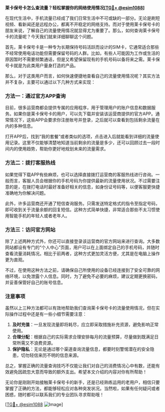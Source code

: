 **莱卡保号卡怎么查流量？轻松掌握你的网络使用情况[[TG💪+ @esim1088](https://t.me/s/esim1088)]**

在现代生活中，手机流量已经成了我们日常生活中不可或缺的一部分。无论是刷短视频、看新闻还是远程办公，都离不开稳定的网络支持。而对于使用莱卡保号卡的朋友来说，了解自己的流量使用情况就显得尤为重要了。那么，如何查询莱卡保号卡的流量呢？今天我们就来详细聊聊这个问题。

首先，莱卡保号卡是一种专为长期保持号码活跃而设计的SIM卡，它通常适合那些不经常使用电话功能但需要保留号码的人群。比如，有些人可能因为工作或生活的原因暂时不需要频繁通话，但是又希望保留现有的手机号码以备将来之需。莱卡保号卡就是为此类用户量身打造的产品。

那么，对于这类用户而言，如何快速便捷地查看自己的流量使用情况呢？其实方法并不复杂，主要可以通过以下几种方式来实现：

### 方法一：通过官方APP查询

目前，很多运营商都会提供专属的应用程序，用于管理用户的账户信息和数据服务。如果你是莱卡保号卡的用户，可以先下载并安装该运营商提供的官方APP。通常情况下，这些APP会要求你注册账号并登录，之后就可以查看到包括剩余流量在内的多种信息。

打开APP后，找到“我的套餐”或者类似的选项，点击进入后就能看到详细的流量使用记录。这里不仅能够清楚地知道当前剩余的流量是多少，还可以回顾过去一段时间内的使用趋势，帮助你更好地规划未来的流量需求。

### 方法二：拨打客服热线

如果觉得下载APP有些麻烦，也可以选择直接拨打运营商的客服热线进行咨询。一般而言，客服人员会根据你的手机号码为你提供最新的流量使用状况。不过需要注意的是，在拨打电话时最好准备好相关的信息，如身份证号码等，以便客服更快捷准确地为你解决问题。

此外，许多运营商还开通了短信查询服务。只需发送特定格式的指令至指定号码，即可收到关于流量余额的回复短信。这种方式简单快捷，非常适合那些不太习惯使用智能手机的年轻人或者老年人。

### 方法三：访问官方网站

除了上述两种方式外，你还可以直接登录该运营商的官方网站来进行查询。大多数网站都设有专门的“个人中心”页面，用户可以在上面绑定自己的手机号码，并随时查看流量消耗情况。相比于前两者，这种方式更加灵活方便，尤其是在电脑上操作更为直观。

不过，在使用这种方法之前，请确保自己所使用的设备已经连接到了安全可靠的网络环境，以免泄露个人信息。同时，为了避免不必要的麻烦，建议定期更换密码，并妥善保管好自己的账号信息。

### 注意事项

虽然以上三种方法都可以有效地帮助我们查询莱卡保号卡的流量使用情况，但在实际操作过程中还是有一些小细节需要注意：

1. **及时充值**：一旦发现流量即将耗尽，应立即采取措施补充资源，避免影响正常使用。
2. **合理分配**：根据自己的实际需求合理安排每月的流量预算，尽量做到既满足日常所需又不浪费资源。
3. **保护隐私**：无论是通过哪个渠道查询流量信息，都要时刻警惕潜在的安全隐患，切勿轻信来历不明的信息来源。

总之，掌握正确的流量查询技巧不仅能让我们对自己的消费情况心中有数，还能有效避免因疏忽大意而导致的额外支出。希望本文介绍的内容对你有所帮助！

无论你是刚刚开始接触莱卡保号卡的新手，还是已经熟练运用的老用户，相信只要掌握了正确的方法，都能够轻松应对各种突发状况。当然啦，如果有任何疑问或者困惑，随时都可以联系我们的专业团队寻求帮助哦！

[[TG💪+ @esim1088](https://t.me/s/esim1088) ![Image](https://i.postimg.cc/4NQfJmqS/Snipaste-2025-05-13-00-14-12.png)]